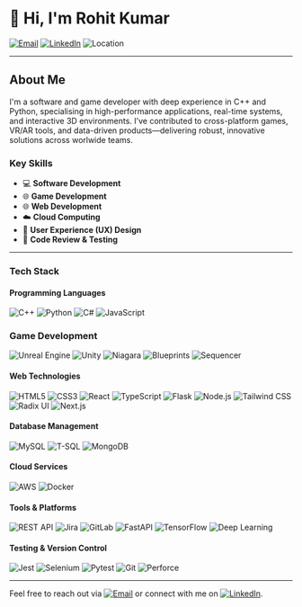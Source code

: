 # 👋 Hi, I'm Rohit Kumar

[![Email](https://img.shields.io/badge/Email-D14836?style=for-the-badge&logo=gmail&logoColor=white)](mailto:connect2rohitkmr@gmail.com)
[![LinkedIn](https://img.shields.io/badge/LinkedIn-0077B5?style=for-the-badge&logo=linkedin&logoColor=white)](https://www.linkedin.com/in/itz-rohit/)
![Location](https://img.shields.io/badge/Location-Adelaide%2C%20SA-0072B1?style=for-the-badge&logo=google-maps&logoColor=white)

---

## About Me

I'm a software and game developer with deep experience in C++ and Python, specialising in high-performance applications, real-time systems, and interactive 3D environments. I’ve contributed to cross-platform games, VR/AR tools, and data-driven products—delivering robust, innovative solutions across worlwide teams.

### Key Skills
- 💻 **Software Development**
- 🌐 **Game Development**
- 🌐 **Web Development**
- ☁️ **Cloud Computing**
- 🎨 **User Experience (UX) Design**
- 🧪 **Code Review & Testing**

---

### Tech Stack

#### Programming Languages
![C++](https://img.shields.io/badge/C++-00599C?style=for-the-badge&logo=c%2B%2B&logoColor=white)
![Python](https://img.shields.io/badge/Python-3776AB?style=for-the-badge&logo=python&logoColor=white)
![C#](https://img.shields.io/badge/C%23-239120?style=for-the-badge&logo=c-sharp&logoColor=white)
![JavaScript](https://img.shields.io/badge/JavaScript-F7DF1E?style=for-the-badge&logo=javascript&logoColor=black)

### Game Development
![Unreal Engine](https://img.shields.io/badge/Unreal_Engine-313131?style=for-the-badge&logo=unrealengine&logoColor=white)
![Unity](https://img.shields.io/badge/Unity-000000?style=for-the-badge&logo=unity&logoColor=white)
![Niagara](https://img.shields.io/badge/Niagara_FX-9146FF?style=for-the-badge&logo=unrealengine&logoColor=white)
![Blueprints](https://img.shields.io/badge/Blueprints-0D1117?style=for-the-badge&logo=unrealengine&logoColor=white)
![Sequencer](https://img.shields.io/badge/Sequencer-F700FF?style=for-the-badge&logo=unrealengine&logoColor=white)

#### Web Technologies
![HTML5](https://img.shields.io/badge/HTML5-E34F26?style=for-the-badge&logo=html5&logoColor=white)
![CSS3](https://img.shields.io/badge/CSS3-1572B6?style=for-the-badge&logo=css3&logoColor=white)
![React](https://img.shields.io/badge/React-61DAFB?style=for-the-badge&logo=react&logoColor=black)
![TypeScript](https://img.shields.io/badge/TypeScript-007ACC?style=for-the-badge&logo=typescript&logoColor=white)
![Flask](https://img.shields.io/badge/Flask-000000?style=for-the-badge&logo=flask&logoColor=white)
![Node.js](https://img.shields.io/badge/Node.js-339933?style=for-the-badge&logo=node.js&logoColor=white)
![Tailwind CSS](https://img.shields.io/badge/Tailwind_CSS-38B2AC?style=for-the-badge&logo=tailwind-css&logoColor=white)
![Radix UI](https://img.shields.io/badge/Radix_UI-8A63D2?style=for-the-badge&logo=radix-ui&logoColor=white)
![Next.js](https://img.shields.io/badge/Next.js-000000?style=for-the-badge&logo=nextdotjs&logoColor=white)

#### Database Management
![MySQL](https://img.shields.io/badge/MySQL-4479A1?style=for-the-badge&logo=mysql&logoColor=white)
![T-SQL](https://img.shields.io/badge/T--SQL-CC2927?style=for-the-badge&logo=microsoft-sql-server&logoColor=white)
![MongoDB](https://img.shields.io/badge/MongoDB-47A248?style=for-the-badge&logo=mongodb&logoColor=white)

#### Cloud Services
![AWS](https://img.shields.io/badge/AWS-232F3E?style=for-the-badge&logo=amazon-aws&logoColor=white)
![Docker](https://img.shields.io/badge/Docker-2496ED?style=for-the-badge&logo=docker&logoColor=white)

#### Tools & Platforms
![REST API](https://img.shields.io/badge/REST_API-0052CC?style=for-the-badge&logo=rest-api&logoColor=white)
![Jira](https://img.shields.io/badge/Jira-0052CC?style=for-the-badge&logo=jira&logoColor=white)
![GitLab](https://img.shields.io/badge/GitLab-FCA121?style=for-the-badge&logo=gitlab&logoColor=white)
![FastAPI](https://img.shields.io/badge/FastAPI-009688?style=for-the-badge&logo=fastapi&logoColor=white)
![TensorFlow](https://img.shields.io/badge/TensorFlow-FF6F00?style=for-the-badge&logo=tensorflow&logoColor=white)
![Deep Learning](https://img.shields.io/badge/Deep_Learning-3776AB?style=for-the-badge&logo=python&logoColor=white)

#### Testing & Version Control
![Jest](https://img.shields.io/badge/Jest-C21325?style=for-the-badge&logo=jest&logoColor=white)
![Selenium](https://img.shields.io/badge/Selenium-43B02A?style=for-the-badge&logo=selenium&logoColor=white)
![Pytest](https://img.shields.io/badge/Pytest-3776AB?style=for-the-badge&logo=python&logoColor=white)
![Git](https://img.shields.io/badge/Git-F05032?style=for-the-badge&logo=git&logoColor=white)
![Perforce](https://img.shields.io/badge/Perforce-404D5C?style=for-the-badge&logo=perforce&logoColor=white)

---

Feel free to reach out via [![Email](https://img.shields.io/badge/Email-D14836?style=for-the-badge&logo=gmail&logoColor=white)](mailto:connect2rohitkmr@gmail.com) or connect with me on [![LinkedIn](https://img.shields.io/badge/LinkedIn-0077B5?style=for-the-badge&logo=linkedin&logoColor=white)](https://www.linkedin.com/in/itz-rohit/).
